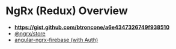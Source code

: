 # NgRx (Redux) Overview
* **https://gist.github.com/btroncone/a6e4347326749f938510**
* [@ngrx/store](https://github.com/ngrx/store)
* [angular-ngrx-firebase (with Auth)](https://github.com/ChrisMurphy/angular-ngrx-firebase/blob/master/src/app/)
